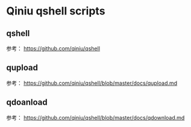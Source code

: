 # Qiniu qshell scripts

## qshell
参考：
https://github.com/qiniu/qshell

## qupload
参考： https://github.com/qiniu/qshell/blob/master/docs/qupload.md

## qdoanload
参考：
https://github.com/qiniu/qshell/blob/master/docs/qdownload.md